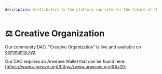 ```yaml
---
description: Contributors to the platform can vote for the future of the platform.
---
```


# ⚖ Creative Organization

Our community DAO, "Creative Organization" is live and available on [community.xyz](https://community.xyz/#YN7VDKn\_JjziC4tTL92K9pO\_iMcnMSjk6kgSBr1EPjI).

Our DAO requires an Arweave Wallet that can be found here: [https://www.arweave.org](https://www.arweave.org)&#x20;
